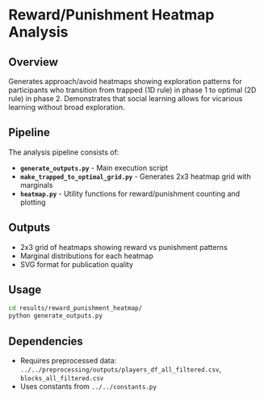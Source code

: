 # Reward/Punishment Heatmap Analysis

## Overview
Generates approach/avoid heatmaps showing exploration patterns for participants who transition from trapped (1D rule) in phase 1 to optimal (2D rule) in phase 2. Demonstrates that social learning allows for vicarious learning without broad
exploration.

## Pipeline
The analysis pipeline consists of:
- **`generate_outputs.py`** - Main execution script
- **`make_trapped_to_optimal_grid.py`** - Generates 2x3 heatmap grid with marginals
- **`heatmap.py`** - Utility functions for reward/punishment counting and plotting


## Outputs
- 2x3 grid of heatmaps showing reward vs punishment patterns
- Marginal distributions for each heatmap
- SVG format for publication quality

## Usage
```bash
cd results/reward_punishment_heatmap/
python generate_outputs.py
```

## Dependencies
- Requires preprocessed data: `../../preprocessing/outputs/players_df_all_filtered.csv`, `blocks_all_filtered.csv`
- Uses constants from `../../constants.py` 